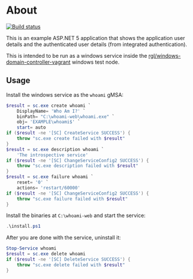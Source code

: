 # About

[![Build status](https://github.com/rgl/whoami-web/workflows/Build/badge.svg)](https://github.com/rgl/whoami-web/actions?query=workflow%3ABuild)

This is an example ASP.NET 5 application that shows the application user details and the authenticated user details (from integrated authentication).

This is intended to be run as a windows service inside the [rgl/windows-domain-controller-vagrant](https://github.com/rgl/windows-domain-controller-vagrant) windows test node.

## Usage

Install the windows service as the `whoami` gMSA:

```powershell
$result = sc.exe create whoami `
    DisplayName= 'Who Am I?' `
    binPath= "C:\whoami-web\whoami.exe" `
    obj= 'EXAMPLE\whoami$' `
    start= auto
if ($result -ne '[SC] CreateService SUCCESS') {
    throw "sc.exe create failed with $result"
}
$result = sc.exe description whoami `
    'The introspective service'
if ($result -ne '[SC] ChangeServiceConfig2 SUCCESS') {
    throw "sc.exe description failed with $result"
}
$result = sc.exe failure whoami `
    reset= '0' `
    actions= 'restart/60000'
if ($result -ne '[SC] ChangeServiceConfig2 SUCCESS') {
    throw "sc.exe failure failed with $result"
}
```

Install the binaries at `C:\whoami-web` and start the service:

```powershell
.\install.ps1
```

After you are done with the service, uninstall it:

```powershell
Stop-Service whoami
$result = sc.exe delete whoami
if ($result -ne '[SC] DeleteService SUCCESS') {
    throw "sc.exe delete failed with $result"
}
```
